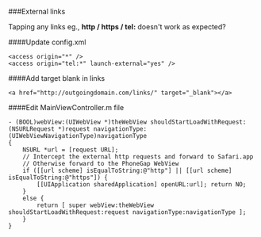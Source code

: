 ###External links

Tapping any links eg., **http / https / tel:** doesn't work as expected?


####Update config.xml
```
<access origin="*" />
<access origin="tel:*" launch-external="yes" />
```

####Add target blank in links
```
<a href="http://outgoingdomain.com/links/" target="_blank"></a>
```

####Edit MainViewController.m file
```
- (BOOL)webView:(UIWebView *)theWebView shouldStartLoadWithRequest:(NSURLRequest *)request navigationType:(UIWebViewNavigationType)navigationType
{
    NSURL *url = [request URL];
    // Intercept the external http requests and forward to Safari.app
    // Otherwise forward to the PhoneGap WebView
    if ([[url scheme] isEqualToString:@"http"] || [[url scheme] isEqualToString:@"https"]) {
        [[UIApplication sharedApplication] openURL:url]; return NO;
    }
    else {
        return [ super webView:theWebView shouldStartLoadWithRequest:request navigationType:navigationType ];
    }
}
```
